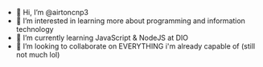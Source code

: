 - 👋 Hi, I’m @airtoncnp3
- 👀 I’m interested in learning more about programming and information technology
- 🌱 I’m currently learning JavaScript & NodeJS at DIO
- 💞️ I’m looking to collaborate on EVERYTHING i'm already capable of (still not much lol)

<!---
airtoncnp3/airtoncnp3 is a ✨ special ✨ repository because its `README.md` (this file) appears on your GitHub profile.
You can click the Preview link to take a look at your changes.
--->
